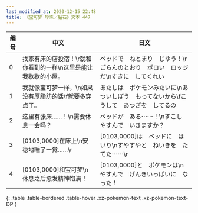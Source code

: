 ```yaml
---
last_modified_at: 2020-12-15 22:48
title: 《宝可梦 珍珠／钻石》文本 447
---
```

| 编号 | 中文 | 日文 |
| ---- | ---- | ---- |
| 0 | 找家有床的店投宿！\r就和你看到的一样\n这里是能让我歇歇的小屋。 | ベッドで　ねとまり　じゆう！\rごらんのとおり　ボロい　ロッジだ\nすきに　してくれい |
| 1 | 我就像宝可梦一样，\n如果没有厚脂肪的话\f就要多穿点了。 | あたしは　ポケモンみたいに\nあついしぼう　もってないから\fこうして　あつぎを　してるの |
| 2 | 这里有张床……！\n需要休息一会吗？ | ベッドが　ある⋯⋯！\nすこし　やすんで　いきますか？ |
| 3 | [0103,0000]在床上\n安稳地睡了一觉……\r | [0103,0000]は　ベッドに　はいり\nすやすやと　ねいきを　たてた⋯⋯\r |
| 4 | [0103,0000]和宝可梦\n休息之后愈发精神饱满！ | [0103,0000]と　ポケモンは\nやすんで　げんきいっぱいに　なった！ |
{: .table .table-bordered .table-hover .xz-pokemon-text .xz-pokemon-text-DP }